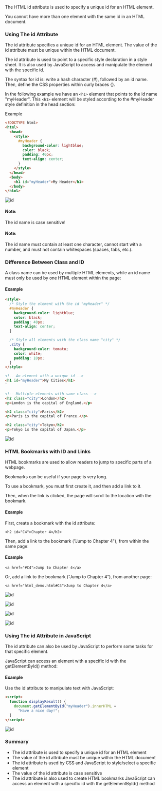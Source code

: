 The HTML id attribute is used to specify a unique id for an HTML element.

You cannot have more than one element with the same id in an HTML document.

### Using The id Attribute

The id attribute specifies a unique id for an HTML element. The value of the id attribute must be unique within the HTML document.

The id attribute is used to point to a specific style declaration in a style sheet. It is also used by JavaScript to access and manipulate the element with the specific id.

The syntax for id is: write a hash character (#), followed by an id name. Then, define the CSS properties within curly braces {}.

In the following example we have an `<h1>` element that points to the id name "myHeader". This `<h1>` element will be styled according to the #myHeader style definition in the head section:

Example

```html title="index.html"
<!DOCTYPE html>
<html>
  <head>
    <style>
      #myHeader {
        background-color: lightblue;
        color: black;
        padding: 40px;
        text-align: center;
      }
    </style>
  </head>
  <body>
    <h1 id="myHeader">My Header</h1>
  </body>
</html>
```

![id](\img\id-attri.PNG)

#### Note:

The id name is case sensitive!

#### Note:

The id name must contain at least one character, cannot start with a number, and must not contain whitespaces (spaces, tabs, etc.).

### Difference Between Class and ID

A class name can be used by multiple HTML elements, while an id name must only be used by one HTML element within the page:

#### Example

```html title="index.html"
<style>
  /* Style the element with the id "myHeader" */
  #myHeader {
    background-color: lightblue;
    color: black;
    padding: 40px;
    text-align: center;
  }

  /* Style all elements with the class name "city" */
  .city {
    background-color: tomato;
    color: white;
    padding: 10px;
  }
</style>

<!-- An element with a unique id -->
<h1 id="myHeader">My Cities</h1>
`

<!-- Multiple elements with same class -->
<h2 class="city">London</h2>
<p>London is the capital of England.</p>

<h2 class="city">Paris</h2>
<p>Paris is the capital of France.</p>

<h2 class="city">Tokyo</h2>
<p>Tokyo is the capital of Japan.</p>
```

![id](\img\id-class.PNG)

### HTML Bookmarks with ID and Links

HTML bookmarks are used to allow readers to jump to specific parts of a webpage.

Bookmarks can be useful if your page is very long.

To use a bookmark, you must first create it, and then add a link to it.

Then, when the link is clicked, the page will scroll to the location with the bookmark.

#### Example

First, create a bookmark with the id attribute:

```
<h2 id="C4">Chapter 4</h2>
```

Then, add a link to the bookmark ("Jump to Chapter 4"), from within the same page:

#### Example

```
<a href="#C4">Jump to Chapter 4</a>
```

Or, add a link to the bookmark ("Jump to Chapter 4"), from another page:

```
<a href="html_demo.html#C4">Jump to Chapter 4</a>
```

![id](\img\chapter-id.PNG)

![id](\img\chapter-id1.PNG)

![id](\img\chapter-id2.PNG)

![id](\img\chapter-id3.PNG)

### Using The id Attribute in JavaScript

The id attribute can also be used by JavaScript to perform some tasks for that specific element.

JavaScript can access an element with a specific id with the getElementById() method:

#### Example

Use the id attribute to manipulate text with JavaScript:

```html title="main.js"
<script>
  function displayResult() {
    document.getElementById("myHeader").innerHTML =
      "Have a nice day!";
  }
</script>
```

![id](\img\use-id.PNG)

### Summary

- The id attribute is used to specify a unique id for an HTML element
- The value of the id attribute must be unique within the HTML document
- The id attribute is used by CSS and JavaScript to style/select a specific element
- The value of the id attribute is case sensitive
- The id attribute is also used to create HTML bookmarks
  JavaScript can access an element with a specific id with the getElementById() method
